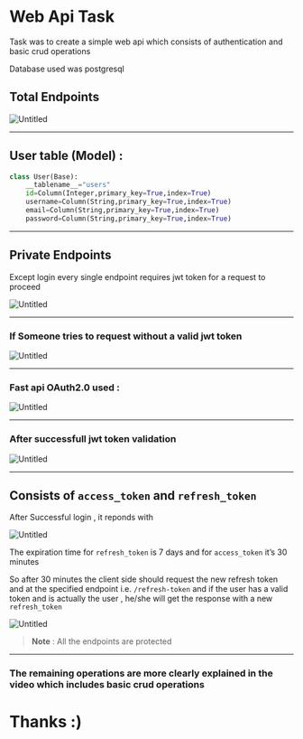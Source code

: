 # Web Api Task

Task was to create a simple web api which consists of authentication and basic crud operations

Database used was postgresql

## Total Endpoints

![Untitled](https://prod-files-secure.s3.us-west-2.amazonaws.com/4ca6cbb9-ce68-4c5a-bd04-919234e7f3e1/fad6bc26-0a87-40d4-9543-516789404c54/Untitled.png)

---

## User table (Model) :

```python
class User(Base):
    __tablename__="users"
    id=Column(Integer,primary_key=True,index=True)
    username=Column(String,primary_key=True,index=True)
    email=Column(String,primary_key=True,index=True)
    password=Column(String,primary_key=True,index=True)

```

---

## Private Endpoints

Except login every single endpoint requires jwt token for a request to proceed 

 

![Untitled](https://prod-files-secure.s3.us-west-2.amazonaws.com/4ca6cbb9-ce68-4c5a-bd04-919234e7f3e1/c1b7f1a1-1021-4935-a90b-1d1b2d715e49/Untitled.png)

---

### If Someone tries to request without a valid jwt token

![Untitled](https://prod-files-secure.s3.us-west-2.amazonaws.com/4ca6cbb9-ce68-4c5a-bd04-919234e7f3e1/67b0c0d8-adb2-41e9-a868-92094bb4e544/Untitled.png)

---

### Fast api OAuth2.0 used :

![Untitled](https://prod-files-secure.s3.us-west-2.amazonaws.com/4ca6cbb9-ce68-4c5a-bd04-919234e7f3e1/c22e21d7-bc1c-488f-80fe-af90187940d1/Untitled.png)

---

### After successfull jwt token validation

![Untitled](https://prod-files-secure.s3.us-west-2.amazonaws.com/4ca6cbb9-ce68-4c5a-bd04-919234e7f3e1/b988e4ac-cf67-46e9-944c-c7416fac0ffe/Untitled.png)

---

## Consists of `access_token` and `refresh_token`

After Successful login , it reponds with

![Untitled](https://prod-files-secure.s3.us-west-2.amazonaws.com/4ca6cbb9-ce68-4c5a-bd04-919234e7f3e1/871ad412-e0cb-466d-b431-bf06c5eff982/Untitled.png)

The expiration time for `refresh_token` is 7 days and for `access_token` it’s 30 minutes

So after 30 minutes the client side should request the new refresh token and at the specified endpoint i.e. `/refresh-token` and if the user has a valid token and is actually the user , he/she will get the response with a new `refresh_token` 

![Untitled](https://prod-files-secure.s3.us-west-2.amazonaws.com/4ca6cbb9-ce68-4c5a-bd04-919234e7f3e1/6f488f79-6f2b-4f99-8d64-bb3a27468715/Untitled.png)

> **Note** : All the endpoints are protected
> 

---

### The remaining operations are more clearly explained in the video which includes basic crud operations

# Thanks :)